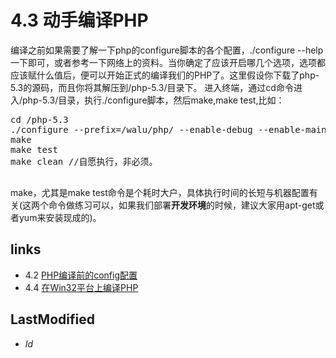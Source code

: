 # 4.3 动手编译PHP 

编译之前如果需要了解一下php的configure脚本的各个配置，./configure --help一下即可，或者参考一下网络上的资料。当你确定了应该开启哪几个选项，选项都应该赋什么值后，便可以开始正式的编译我们的PHP了。这里假设你下载了php-5.3的源码，而且你将其解压到/php-5.3/目录下。
进入终端，通过cd命令进入/php-5.3/目录，执行./configure脚本，然后make,make test,比如：
<pre class="code">
cd /php-5.3
./configure --prefix=/walu/php/ --enable-debug --enable-maintainer-zts
make
make test
make clean //自愿执行，非必须。
		</pre>
make，尤其是make test命令是个耗时大户，具体执行时间的长短与机器配置有关(<span class='ps'>这两个命令做练习可以，如果我们部署<b>开发环境</b>的时候，建议大家用apt-get或者yum来安装现成的</span>)。


## links
   * 4.2 [PHP编译前的config配置](<4.2.md>)
   * 4.4 [在Win32平台上编译PHP](<4.4.md>)

## LastModified 
   * $Id$
